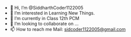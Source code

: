 - 👋 Hi, I’m @SiddharthCoder1122005
- 👀 I’m interested in Learning New Things.
- 🌱 I’m currently in Class 12th PCM
- 💞️ I’m looking to collaborate on ...
- 📫 How to reach me Mail: sidcoder1122005@gmail.com

<!---
SiddharthCoder1122005/SiddharthCoder1122005 is a ✨ special ✨ repository because its `README.md` (this file) appears on your GitHub profile.
You can click the Preview link to take a look at your changes.
--->
